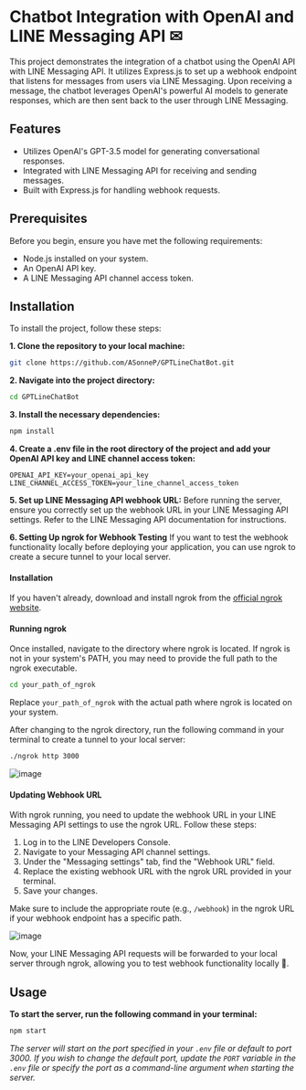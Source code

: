 
# Chatbot Integration with OpenAI and LINE Messaging API ✉

This project demonstrates the integration of a chatbot using the OpenAI API with LINE Messaging API. It utilizes Express.js to set up a webhook endpoint that listens for messages from users via LINE Messaging. Upon receiving a message, the chatbot leverages OpenAI's powerful AI models to generate responses, which are then sent back to the user through LINE Messaging.

## Features

- Utilizes OpenAI's GPT-3.5 model for generating conversational responses.
- Integrated with LINE Messaging API for receiving and sending messages.
- Built with Express.js for handling webhook requests.

## Prerequisites

Before you begin, ensure you have met the following requirements:
- Node.js installed on your system.
- An OpenAI API key.
- A LINE Messaging API channel access token.

## Installation

To install the project, follow these steps:

**1. Clone the repository to your local machine:**

```bash
git clone https://github.com/ASonneP/GPTLineChatBot.git
```

**2. Navigate into the project directory:**

```bash
cd GPTLineChatBot
```

**3. Install the necessary dependencies:**

```bash
npm install
```

**4. Create a .env file in the root directory of the project and add your OpenAI API key and LINE channel access token:**

```plaintext
OPENAI_API_KEY=your_openai_api_key
LINE_CHANNEL_ACCESS_TOKEN=your_line_channel_access_token
```

**5. Set up LINE Messaging API webhook URL:**
Before running the server, ensure you correctly set up the webhook URL in your LINE Messaging API settings. Refer to the LINE Messaging API documentation for instructions.

**6. Setting Up ngrok for Webhook Testing**
If you want to test the webhook functionality locally before deploying your application, you can use ngrok to create a secure tunnel to your local server.

#### Installation

If you haven't already, download and install ngrok from the [official ngrok website](https://ngrok.com/).

#### Running ngrok

Once installed, navigate to the directory where ngrok is located. If ngrok is not in your system's PATH, you may need to provide the full path to the ngrok executable. 

```bash
cd your_path_of_ngrok
```
Replace `your_path_of_ngrok` with the actual path where ngrok is located on your system.

After changing to the ngrok directory, run the following command in your terminal to create a tunnel to your local server:
```bash
./ngrok http 3000
```
![image](https://github.com/ASonneP/GPTLineChatBot/assets/97184817/6a10edc9-dc5e-4dfe-a270-f92b335de94e)

#### Updating Webhook URL

With ngrok running, you need to update the webhook URL in your LINE Messaging API settings to use the ngrok URL. Follow these steps:

1.  Log in to the LINE Developers Console.
2.  Navigate to your Messaging API channel settings.
3.  Under the "Messaging settings" tab, find the "Webhook URL" field.
4.  Replace the existing webhook URL with the ngrok URL provided in your terminal.
5.  Save your changes.

Make sure to include the appropriate route (e.g., `/webhook`) in the ngrok URL if your webhook endpoint has a specific path.

![image](https://github.com/ASonneP/GPTLineChatBot/assets/97184817/79a4ef4d-4c31-4bd6-b3f3-81c1fb1517e4)

Now, your LINE Messaging API requests will be forwarded to your local server through ngrok, allowing you to test webhook functionality locally 🎉.

## Usage

**To start the server, run the following command in your terminal:**
```bash
npm start
```
_The server will start on the port specified in your `.env` file or default to port 3000. If you wish to change the default port, update the `PORT` variable in the `.env` file or specify the port as a command-line argument when starting the server._
